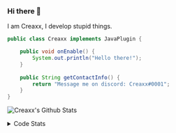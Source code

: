 ### Hi there 👋

I am Creaxx, I develop stupid things. 

```java
public class Creaxx implements JavaPlugin {

    public void onEnable() {
        System.out.println("Hello there!");
    }
    
    public String getContactInfo() {
        return "Message me on discord: Creaxx#0001";
    }
}
```

![Creaxx's Github Stats](https://github-readme-stats.vercel.app/api?username=CreaxxOG&show_icons=true&theme=dark&count_private=true)

<details>
  <summary>Code Stats</summary>

<!--START_SECTION:waka-->
![Code Time](http://img.shields.io/badge/Code%20Time-704%20hrs%2037%20mins-blue)

![Lines of code](https://img.shields.io/badge/From%20Hello%20World%20I%27ve%20Written-10%20Thousand%20lines%20of%20code-blue)

**🐱 My GitHub Data** 

> 🏆 163 Contributions in the Year 2022
 > 
> 📦 415.6 kB Used in GitHub's Storage 
 > 
> 🚫 Not Opted to Hire
 > 
> 📜 2 Public Repositories 
 > 
> 🔑 5 Private Repositories  
 > 
**I'm a Night 🦉** 

```text
🌞 Morning    13 commits     █░░░░░░░░░░░░░░░░░░░░░░░░   7.22% 
🌆 Daytime    51 commits     ███████░░░░░░░░░░░░░░░░░░   28.33% 
🌃 Evening    109 commits    ███████████████░░░░░░░░░░   60.56% 
🌙 Night      7 commits      █░░░░░░░░░░░░░░░░░░░░░░░░   3.89%

```
📅 **I'm Most Productive on Monday** 

```text
Monday       34 commits     ████░░░░░░░░░░░░░░░░░░░░░   18.89% 
Tuesday      28 commits     ████░░░░░░░░░░░░░░░░░░░░░   15.56% 
Wednesday    25 commits     ███░░░░░░░░░░░░░░░░░░░░░░   13.89% 
Thursday     23 commits     ███░░░░░░░░░░░░░░░░░░░░░░   12.78% 
Friday       24 commits     ███░░░░░░░░░░░░░░░░░░░░░░   13.33% 
Saturday     26 commits     ███░░░░░░░░░░░░░░░░░░░░░░   14.44% 
Sunday       20 commits     ██░░░░░░░░░░░░░░░░░░░░░░░   11.11%

```


📊 **This Week I Spent My Time On** 

```text
💬 Programming Languages: 
Java                     5 hrs 34 mins       █████████████████████░░░░   86.34% 
YAML                     18 mins             █░░░░░░░░░░░░░░░░░░░░░░░░   4.69% 
TypeScript               16 mins             █░░░░░░░░░░░░░░░░░░░░░░░░   4.32% 
XML                      11 mins             ░░░░░░░░░░░░░░░░░░░░░░░░░   2.87% 
Kotlin                   4 mins              ░░░░░░░░░░░░░░░░░░░░░░░░░   1.15%

🔥 Editors: 
IntelliJ                 6 hrs 26 mins       █████████████████████████   100.0%

```

**I Mostly Code in Java** 

```text
Java                     5 repos             █████████████████░░░░░░░░   71.43% 
EJS                      1 repo              ███░░░░░░░░░░░░░░░░░░░░░░   14.29% 
Kotlin                   1 repo              ███░░░░░░░░░░░░░░░░░░░░░░   14.29%

```



 Last Updated on 03/07/2022 12:39:40 UTC
<!--END_SECTION:waka-->
</details>
